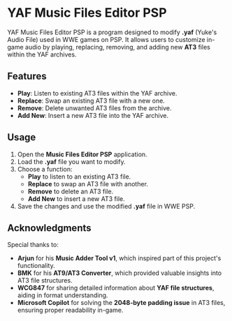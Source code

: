 # YAF Music Files Editor PSP

YAF Music Files Editor PSP is a program designed to modify **.yaf** (Yuke's Audio File) used in WWE games on PSP. It allows users to customize in-game audio by playing, replacing, removing, and adding new **AT3** files within the YAF archives.

## Features
- **Play**: Listen to existing AT3 files within the YAF archive.
- **Replace**: Swap an existing AT3 file with a new one.
- **Remove**: Delete unwanted AT3 files from the archive.
- **Add New**: Insert a new AT3 file into the YAF archive.

## Usage
1. Open the **Music Files Editor PSP** application.
2. Load the **.yaf** file you want to modify.
3. Choose a function:
   - **Play** to listen to an existing AT3 file.
   - **Replace** to swap an AT3 file with another.
   - **Remove** to delete an AT3 file.
   - **Add New** to insert a new AT3 file.
4. Save the changes and use the modified **.yaf** file in WWE PSP.

## Acknowledgments
Special thanks to:
- **Arjun** for his **Music Adder Tool v1**, which inspired part of this project's functionality.
- **BMK** for his **AT9/AT3 Converter**, which provided valuable insights into AT3 file structures.
- **WCG847** for sharing detailed information about **YAF file structures**, aiding in format understanding.
- **Microsoft Copilot** for solving the **2048-byte padding issue** in AT3 files, ensuring proper readability in-game.
